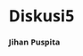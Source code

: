 # Diskusi5
**Jihan Puspita**
<html lang="id">
<head>
    <meta charset="UTF-8">
    <meta name="viewport" content="width=device-width, initial-scale=1.0">
    <title>Formulir Identitas Diri - Lilac</title>
    <style>
        * {
            box-sizing: border-box;
            font-family: 'Segoe UI', Tahoma, Geneva, Verdana, sans-serif;
        }
        
        body {
            margin: 0;
            padding: 0;
            background-color: #f9f5ff;
        }
        
        .container {
            display: grid;
            grid-template-areas:
                "header header"
                "sidebar main"
                "footer footer";
            grid-template-columns: 220px 1fr;
            grid-template-rows: 90px 1fr 80px;
            min-height: 100vh;
        }
        
        header {
            grid-area: header;
            background-color: #8a6bb8;
            color: white;
            display: flex;
            align-items: center;
            padding: 0 30px;
            box-shadow: 0 2px 15px rgba(138, 107, 184, 0.3);
        }
        
        .sidebar {
            grid-area: sidebar;
            background-color: #f3edfc;
            padding: 25px 15px;
            box-shadow: 2px 0 10px rgba(138, 107, 184, 0.1);
        }
        
        .nav-menu {
            list-style: none;
            padding: 0;
            margin: 0;
        }
        
        .nav-item {
            margin-bottom: 12px;
            transition: all 0.3s ease;
        }
        
        .nav-item a {
            display: flex;
            align-items: center;
            text-decoration: none;
            color: #5d4a7a;
            padding: 12px 15px;
            border-radius: 8px;
            transition: all 0.3s ease;
        }
        
        .nav-item a:hover {
            background-color: #e2d5f7;
            color: #6a4b8c;
            transform: translateX(5px);
        }
        
        .nav-item i {
            margin-right: 12px;
            font-size: 20px;
            width: 24px;
            text-align: center;
            color: #8a6bb8;
        }
        
        .nav-item.active a {
            background-color: #d9c6f5;
            color: #6a4b8c;
            font-weight: 600;
            box-shadow: 3px 3px 8px rgba(138, 107, 184, 0.1);
        }
        
        main {
            grid-area: main;
            padding: 35px;
            background-color: #f9f5ff;
        }
        
        .form-container {
            background-color: white;
            border-radius: 12px;
            padding: 30px;
            box-shadow: 0 4px 20px rgba(138, 107, 184, 0.1);
            border: 1px solid #e8ddf7;
        }
        
        h2 {
            color: #6a4b8c;
            margin-top: 0;
            margin-bottom: 25px;
            padding-bottom: 10px;
            border-bottom: 2px solid #f0e5ff;
            display: flex;
            align-items: center;
        }
        
        h2 i {
            margin-right: 12px;
            color: #8a6bb8;
        }
        
        label {
            display: block;
            margin-bottom: 8px;
            font-weight: 500;
            color: #5d4a7a;
            font-size: 15px;
        }
        
        input, select, textarea {
            width: 100%;
            padding: 12px 15px;
            border: 1px solid #d8c7f0;
            border-radius: 8px;
            font-size: 15px;
            background-color: #fcfaff;
            transition: all 0.3s ease;
        }
        
        input:focus, select:focus, textarea:focus {
            outline: none;
            border-color: #b399d6;
            box-shadow: 0 0 0 3px rgba(138, 107, 184, 0.2);
            background-color: white;
        }
        
        .form-row {
            display: flex;
            gap: 25px;
            margin-bottom: 20px;
        }
        
        .form-row .form-group {
            flex: 1;
        }
        
        footer {
            grid-area: footer;
            background-color: white;
            display: flex;
            justify-content: space-between;
            align-items: center;
            padding: 0 35px;
            box-shadow: 0 -2px 10px rgba(138, 107, 184, 0.1);
            border-top: 1px solid #e8ddf7;
        }
        
        .btn {
            padding: 12px 24px;
            border: none;
            border-radius: 8px;
            cursor: pointer;
            font-size: 15px;
            font-weight: 500;
            display: inline-flex;
            align-items: center;
            transition: all 0.3s ease;
        }
        
        .btn i {
            margin-right: 8px;
        }
        
        .btn-primary {
            background-color: #8a6bb8;
            color: white;
            box-shadow: 0 3px 10px rgba(138, 107, 184, 0.3);
        }
        
        .btn-primary:hover {
            background-color: #7a5ba8;
            transform: translateY(-2px);
        }
        
        .btn-secondary {
            background-color: #f3edfc;
            color: #6a4b8c;
            border: 1px solid #d8c7f0;
        }
        
        .btn-secondary:hover {
            background-color: #e2d5f7;
        }
        
        .tab-content {
            display: none;
            animation: fadeIn 0.5s ease;
        }
        
        @keyframes fadeIn {
            from { opacity: 0; transform: translateY(10px); }
            to { opacity: 1; transform: translateY(0); }
        }
        
        .tab-content.active {
            display: block;
        }
        
        .progress-bar {
            display: flex;
            align-items: center;
        }
        
        .progress-steps {
            display: flex;
            margin-right: 20px;
        }
        
        .step {
            width: 12px;
            height: 12px;
            border-radius: 50%;
            background-color: #d8c7f0;
            margin-right: 8px;
            transition: all 0.3s ease;
        }
        
        .step.active {
            background-color: #8a6bb8;
            transform: scale(1.2);
        }
        
        @media (max-width: 768px) {
            .container {
                grid-template-areas:
                    "header"
                    "main"
                    "footer";
                grid-template-columns: 1fr;
                grid-template-rows: 80px 1fr 80px;
            }
            
            .sidebar {
                display: none;
            }
            
            main {
                padding: 20px;
            }
            
            .form-row {
                flex-direction: column;
                gap: 0;
            }
            
            footer {
                flex-direction: column-reverse;
                padding: 15px;
                gap: 10px;
            }
            
            .progress-bar {
                width: 100%;
                justify-content: center;
            }
        }
    </style>
    <link rel="stylesheet" href="https://cdnjs.cloudflare.com/ajax/libs/font-awesome/6.0.0-beta3/css/all.min.css">
</head>
<body>
    <div class="container">
        <header>
            <h1><i class="fas fa-id-card"></i> Formulir Identitas Diri</h1>
        </header>
        
        <aside class="sidebar">
            <ul class="nav-menu">
                <li class="nav-item active" data-tab="personal">
                    <a href="#">
                        <i class="fas fa-user"></i>
                        <span>Data Pribadi</span>
                    </a>
                </li>
                <li class="nav-item" data-tab="address">
                    <a href="#">
                        <i class="fas fa-home"></i>
                        <span>Alamat</span>
                    </a>
                </li>
                <li class="nav-item" data-tab="education">
                    <a href="#">
                        <i class="fas fa-graduation-cap"></i>
                        <span>Pendidikan</span>
                    </a>
                </li>
                <li class="nav-item" data-tab="family">
                    <a href="#">
                        <i class="fas fa-users"></i>
                        <span>Data Keluarga</span>
                    </a>
                </li>
            </ul>
        </aside>
        
        <main>
            <div class="form-container">
                <!-- Tab Data Pribadi -->
                <div id="personal" class="tab-content active">
                    <h2><i class="fas fa-user"></i> Data Pribadi</h2>
                    
                    <div class="form-row">
                        <div class="form-group">
                            <label for="nama_lengkap">Nama Lengkap</label>
                            <input type="text" id="nama_lengkap" placeholder="Masukkan nama lengkap">
                        </div>
                        <div class="form-group">
                            <label for="nama_panggilan">Nama Panggilan</label>
                            <input type="text" id="nama_panggilan" placeholder="Masukkan nama panggilan">
                        </div>
                    </div>
                    
                    <div class="form-row">
                        <div class="form-group">
                            <label for="tempat_lahir">Tempat Lahir</label>
                            <input type="text" id="tempat_lahir" placeholder="Masukkan tempat lahir">
                        </div>
                        <div class="form-group">
                            <label for="tanggal_lahir">Tanggal Lahir</label>
                            <input type="date" id="tanggal_lahir">
                        </div>
                    </div>
                    
                    <div class="form-row">
                        <div class="form-group">
                            <label for="jenis_kelamin">Jenis Kelamin</label>
                            <select id="jenis_kelamin">
                                <option value="">Pilih Jenis Kelamin</option>
                                <option value="L">Laki-laki</option>
                                <option value="P">Perempuan</option>
                            </select>
                        </div>
                        <div class="form-group">
                            <label for="golongan_darah">Golongan Darah</label>
                            <select id="golongan_darah">
                                <option value="">Pilih Golongan Darah</option>
                                <option value="A">A</option>
                                <option value="B">B</option>
                                <option value="AB">AB</option>
                                <option value="O">O</option>
                            </select>
                        </div>
                    </div>
                </div>
                
                <!-- Tab Alamat -->
                <div id="address" class="tab-content">
                    <h2><i class="fas fa-home"></i> Alamat</h2>
                    
                    <div class="form-group">
                        <label for="alamat">Alamat Lengkap</label>
                        <textarea id="alamat" rows="3" placeholder="Masukkan alamat lengkap"></textarea>
                    </div>
                    
                    <div class="form-row">
                        <div class="form-group">
                            <label for="provinsi">Provinsi</label>
                            <select id="provinsi">
                                <option value="">Pilih Provinsi</option>
                                <option value="Jabar">Jawa Barat</option>
                                <option value="Jateng">Jawa Tengah</option>
                                <option value="Jatim">Jawa Timur</option>
                                <option value="Jakarta">DKI Jakarta</option>
                            </select>
                        </div>
                        <div class="form-group">
                            <label for="kota">Kota/Kabupaten</label>
                            <select id="kota">
                                <option value="">Pilih Kota/Kabupaten</option>
                            </select>
                        </div>
                    </div>
                    
                    <div class="form-row">
                        <div class="form-group">
                            <label for="kecamatan">Kecamatan</label>
                            <select id="kecamatan">
                                <option value="">Pilih Kecamatan</option>
                            </select>
                        </div>
                        <div class="form-group">
                            <label for="kode_pos">Kode Pos</label>
                            <input type="text" id="kode_pos" placeholder="Masukkan kode pos">
                        </div>
                    </div>
                </div>
                
                <!-- Tab Pendidikan -->
                <div id="education" class="tab-content">
                    <h2><i class="fas fa-graduation-cap"></i> Pendidikan</h2>
                    
                    <div class="form-group">
                        <label for="pendidikan_terakhir">Pendidikan Terakhir</label>
                        <select id="pendidikan_terakhir">
                            <option value="">Pilih Pendidikan Terakhir</option>
                            <option value="SD">SD/Sederajat</option>
                            <option value="SMP">SMP/Sederajat</option>
                            <option value="SMA">SMA/Sederajat</option>
                            <option value="D3">Diploma (D3)</option>
                            <option value="S1">Sarjana (S1)</option>
                            <option value="S2">Magister (S2)</option>
                            <option value="S3">Doktor (S3)</option>
                        </select>
                    </div>
                    
                    <div class="form-group">
                        <label for="nama_sekolah">Nama Sekolah/Universitas</label>
                        <input type="text" id="nama_sekolah" placeholder="Masukkan nama sekolah/universitas">
                    </div>
                    
                    <div class="form-row">
                        <div class="form-group">
                            <label for="tahun_masuk">Tahun Masuk</label>
                            <input type="number" id="tahun_masuk" placeholder="Tahun masuk">
                        </div>
                        <div class="form-group">
                            <label for="tahun_lulus">Tahun Lulus</label>
                            <input type="number" id="tahun_lulus" placeholder="Tahun lulus">
                        </div>
                    </div>
                    
                    <div class="form-group">
                        <label for="jurusan">Jurusan</label>
                        <input type="text" id="jurusan" placeholder="Masukkan jurusan (jika ada)">
                    </div>
                </div>
                
                <!-- Tab Data Keluarga -->
                <div id="family" class="tab-content">
                    <h2><i class="fas fa-users"></i> Data Keluarga</h2>
                    
                    <div class="form-group">
                        <label for="status_perkawinan">Status Perkawinan</label>
                        <select id="status_perkawinan">
                            <option value="">Pilih Status Perkawinan</option>
                            <option value="belum_kawin">Belum Kawin</option>
                            <option value="kawin">Kawin</option>
                            <option value="cerai_hidup">Cerai Hidup</option>
                            <option value="cerai_mati">Cerai Mati</option>
                        </select>
                    </div>
                    
                    <div class="form-group">
                        <label for="nama_pasangan">Nama Pasangan</label>
                        <input type="text" id="nama_pasangan" placeholder="Masukkan nama pasangan (jika ada)">
                    </div>
                    
                    <div class="form-group">
                        <label for="jumlah_anak">Jumlah Anak</label>
                        <input type="number" id="jumlah_anak" placeholder="Masukkan jumlah anak" min="0">
                    </div>
                    
                    <div class="form-row">
                        <div class="form-group">
                            <label for="nama_ayah">Nama Ayah</label>
                            <input type="text" id="nama_ayah" placeholder="Masukkan nama ayah">
                        </div>
                        <div class="form-group">
                            <label for="nama_ibu">Nama Ibu</label>
                            <input type="text" id="nama_ibu" placeholder="Masukkan nama ibu">
                        </div>
                    </div>
                </div>
            </div>
        </main>
        
        <footer>
            <div class="progress-bar">
                <div class="progress-steps">
                    <div class="step active" data-step="1"></div>
                    <div class="step" data-step="2"></div>
                    <div class="step" data-step="3"></div>
                    <div class="step" data-step="4"></div>
                </div>
                <span id="step-indicator">Langkah 1 dari 4</span>
            </div>
            
            <div class="button-group">
                <button class="btn btn-secondary" id="btn-prev">
                    <i class="fas fa-arrow-left"></i> Sebelumnya
                </button>
                <button class="btn btn-secondary" id="btn-next">
                    Selanjutnya <i class="fas fa-arrow-right"></i>
                </button>
                <button class="btn btn-primary" id="btn-save">
                    <i class="fas fa-save"></i> Simpan Data
                </button>
            </div>
        </footer>
    </div>

    <script>
        document.addEventListener('DOMContentLoaded', function() {
            const navItems = document.querySelectorAll('.nav-item');
            const tabContents = document.querySelectorAll('.tab-content');
            const steps = document.querySelectorAll('.step');
            const stepIndicator = document.getElementById('step-indicator');
            
            // Urutan tab
            const tabs = ['personal', 'address', 'education', 'family'];
            let currentTabIndex = 0;
            
            // Fungsi untuk mengupdate tampilan tab
            function updateTab(index) {
                // Update menu navigasi
                navItems.forEach((item, i) => {
                    if (i === index) {
                        item.classList.add('active');
                    } else {
                        item.classList.remove('active');
                    }
                });
                
                // Update konten tab
                tabContents.forEach((content, i) => {
                    if (i === index) {
                        content.classList.add('active');
                    } else {
                        content.classList.remove('active');
                    }
                });
                
                // Update progress steps
                steps.forEach((step, i) => {
                    if (i <= index) {
                        step.classList.add('active');
                    } else {
                        step.classList.remove('active');
                    }
                });
                
                // Update step indicator
                stepIndicator.textContent = `Langkah ${index + 1} dari ${tabs.length}`;
                
                // Update tombol navigasi
                updateButtonVisibility();
            }
            
            // Fungsi untuk update visibilitas tombol navigasi
            function updateButtonVisibility() {
                const btnPrev = document.getElementById('btn-prev');
                const btnNext = document.getElementById('btn-next');
                
                btnPrev.style.display = currentTabIndex === 0 ? 'none' : 'inline-flex';
                btnNext.style.display = currentTabIndex === tabs.length - 1 ? 'none' : 'inline-flex';
            }
            
            // Event listener untuk menu navigasi
            navItems.forEach((item, index) => {
                item.addEventListener('click', function() {
                    currentTabIndex = index;
                    updateTab(currentTabIndex);
                });
            });
            
            // Event listener untuk tombol navigasi
            document.getElementById('btn-next').addEventListener('click', function() {
                if (currentTabIndex < tabs.length - 1) {
                    currentTabIndex++;
                    updateTab(currentTabIndex);
                }
            });
            
            document.getElementById('btn-prev').addEventListener('click', function() {
                if (currentTabIndex > 0) {
                    currentTabIndex--;
                    updateTab(currentTabIndex);
                }
            });
            
            // Event listener untuk tombol simpan
            document.getElementById('btn-save').addEventListener('click', function() {
                if (validateForm()) {
                    // Kumpulkan semua data form
                    const formData = {
                        personal: {
                            namaLengkap: document.getElementById('nama_lengkap').value,
                            namaPanggilan: document.getElementById('nama_panggilan').value,
                            tempatLahir: document.getElementById('tempat_lahir').value,
                            tanggalLahir: document.getElementById('tanggal_lahir').value,
                            jenisKelamin: document.getElementById('jenis_kelamin').value,
                            golonganDarah: document.getElementById('golongan_darah').value
                        },
                        address: {
                            alamat: document.getElementById('alamat').value,
                            provinsi: document.getElementById('provinsi').value,
                            kota: document.getElementById('kota').value,
                            kecamatan: document.getElementById('kecamatan').value,
                            kodePos: document.getElementById('kode_pos').value
                        },
                        education: {
                            pendidikanTerakhir: document.getElementById('pendidikan_terakhir').value,
                            namaSekolah: document.getElementById('nama_sekolah').value,
                            tahunMasuk: document.getElementById('tahun_masuk').value,
                            tahunLulus: document.getElementById('tahun_lulus').value,
                            jurusan: document.getElementById('jurusan').value
                        },
                        family: {
                            statusPerkawinan: document.getElementById('status_perkawinan').value,
                            namaPasangan: document.getElementById('nama_pasangan').value,
                            jumlahAnak: document.getElementById('jumlah_anak').value,
                            namaAyah: document.getElementById('nama_ayah').value,
                            namaIbu: document.getElementById('nama_ibu').value
                        }
                    };
                    
                    console.log('Data yang akan disimpan:', formData);
                    alert('Data berhasil disimpan!');
                    
                    // Di sini bisa ditambahkan kode untuk mengirim data ke server
                    // Contoh: fetch('/api/save', { method: 'POST', body: JSON.stringify(formData) })
                }
            });
            
            // Fungsi validasi form sederhana
            function validateForm() {
                let isValid = true;
                const currentTab = tabs[currentTabIndex];
                
                if (currentTab === 'personal') {
                    if (!document.getElementById('nama_lengkap').value) {
                        alert('Nama lengkap harus diisi');
                        isValid = false;
                    }
                }
                
                if (currentTab === 'address') {
                    if (!document.getElementById('alamat').value) {
                        alert('Alamat lengkap harus diisi');
                        isValid = false;
                    }
                }
                
                if (currentTab === 'education') {
                    if (!document.getElementById('pendidikan_terakhir').value) {
                        alert('Pendidikan terakhir harus dipilih');
                        isValid = false;
                    }
                }
                
                if (currentTab === 'family') {
                    const status = document.getElementById('status_perkawinan').value;
                    if (status === 'kawin' && !document.getElementById('nama_pasangan').value) {
                        alert('Nama pasangan harus diisi untuk status kawin');
                        isValid = false;
                    }
                }
                
                return isValid;
            }
            
            // Inisialisasi data kota berdasarkan provinsi
            document.getElementById('provinsi').addEventListener('change', function() {
                const kotaSelect = document.getElementById('kota');
                kotaSelect.innerHTML = '<option value="">Pilih Kota/Kabupaten</option>';
                
                // Data dummy kota (bisa diganti dengan data sebenarnya)
                const kotaData = {
                    'Jabar': ['Bandung', 'Bogor', 'Bekasi', 'Depok', 'Cimahi'],
                    'Jateng': ['Semarang', 'Solo', 'Magelang', 'Pekalongan', 'Tegal'],
                    'Jatim': ['Surabaya', 'Malang', 'Madiun', 'Kediri', 'Blitar'],
                    'Jakarta': ['Jakarta Pusat', 'Jakarta Selatan', 'Jakarta Barat', 'Jakarta Timur', 'Jakarta Utara']
                };
                
                const selectedProvinsi = this.value;
                if (selectedProvinsi && kotaData[selectedProvinsi]) {
                    kotaData[selectedProvinsi].forEach(kota => {
                        const option = document.createElement('option');
                        option.value = kota;
                        option.textContent = kota;
                        kotaSelect.appendChild(option);
                    });
                }
            });
            
            // Inisialisasi data kecamatan berdasarkan kota
            document.getElementById('kota').addEventListener('change', function() {
                const kecamatanSelect = document.getElementById('kecamatan');
                kecamatanSelect.innerHTML = '<option value="">Pilih Kecamatan</option>';
                
                // Data dummy kecamatan (bisa diganti dengan data sebenarnya)
                const kecamatanData = {
                    'Bandung': ['Bandung Kulon', 'Bandung Wetan', 'Buahbatu', 'Cibeunying'],
                    'Jakarta Pusat': ['Gambir', 'Sawah Besar', 'Menteng', 'Tanah Abang']
                };
                
                const selectedKota = this.value;
                if (selectedKota && kecamatanData[selectedKota]) {
                    kecamatanData[selectedKota].forEach(kec => {
                        const option = document.createElement('option');
                        option.value = kec;
                        option.textContent = kec;
                        kecamatanSelect.appendChild(option);
                    });
                }
            });
            
            // Inisialisasi tampilan awal
            updateTab(0);
        });
    </script>
</body>
</html>
